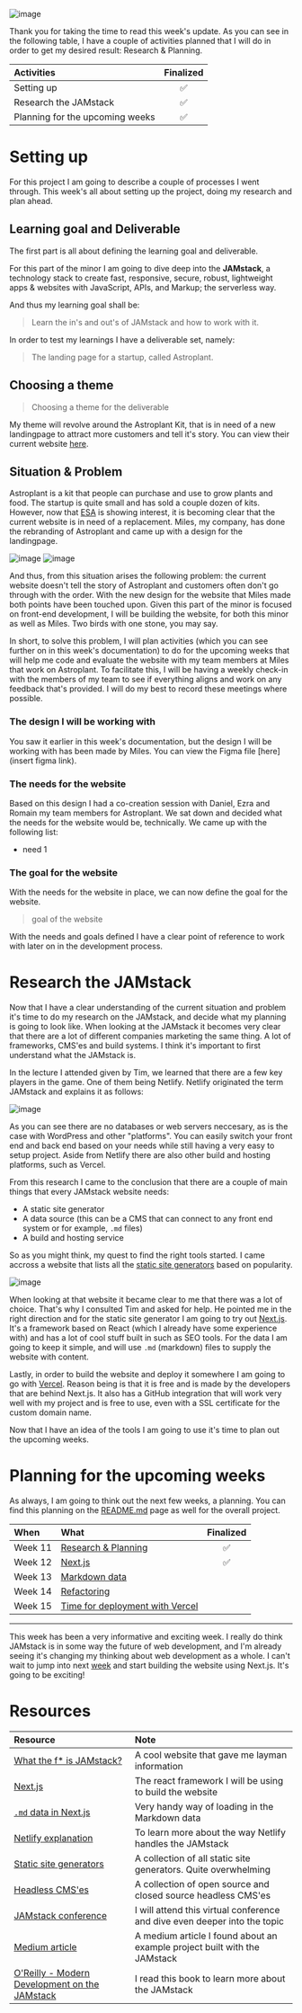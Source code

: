 ![image](https://raw.githubusercontent.com/Meet-Miles/astroplant/master/docs/images/week-11.png)

Thank you for taking the time to read this week's update. As you can see in the following table, I have a couple of activities planned that I will do in order to get my desired result: Research & Planning.

|Activities|Finalized|
|:---|:---:|
|Setting up|✅|
|Research the JAMstack|✅|
|Planning for the upcoming weeks|✅|

# Setting up

For this project I am going to describe a couple of processes I went through. This week's all about setting up the project, doing my research and plan ahead.

## Learning goal and Deliverable

The first part is all about defining the learning goal and deliverable.

For this part of the minor I am going to dive deep into the **JAMstack**, a technology stack to create fast, responsive, secure, robust, lightweight apps & websites with JavaScript, APIs, and Markup; the serverless way.

And thus my learning goal shall be:

> Learn the in's and out's of JAMstack and how to work with it.

In order to test my learnings I have a deliverable set, namely:

> The landing page for a startup, called Astroplant.

## Choosing a theme

> Choosing a theme for the deliverable

My theme will revolve around the Astroplant Kit, that is in need of a new landingpage to attract more customers and tell it's story. You can view their current website [here](astroplant.io).

## Situation & Problem

Astroplant is a kit that people can purchase and use to grow plants and food. The startup is quite small and has sold a couple dozen of kits. However, now that [ESA](https://www.esa.int/Science_Exploration/Human_and_Robotic_Exploration/AstroPlant_citizen_science_for_growing_plants_in_space) is showing interest, it is becoming clear that the current website is in need of a replacement. Miles, my company, has done the rebranding of Astroplant and came up with a design for the landingpage. 

![image](https://raw.githubusercontent.com/Meet-Miles/astroplant/master/docs/images/rebrand.png)
![image](https://raw.githubusercontent.com/Meet-Miles/astroplant/master/docs/images/landingpage-mockups.png)

And thus, from this situation arises the following problem: the current website doesn't tell the story of Astroplant and customers often don't go through with the order. With the new design for the website that Miles made both points have been touched upon. Given this part of the minor is focused on front-end development, I will be building the website, for both this minor as well as Miles. Two birds with one stone, you may say.

In short, to solve this problem, I will plan activities (which you can see further on in this week's documentation) to do for the upcoming weeks that will help me code and evaluate the website with my team members at Miles that work on Astroplant. To facilitate this, I will be having a weekly check-in with the members of my team to see if everything aligns and work on any feedback that's provided. I will do my best to record these meetings where possible.

### The design I will be working with

You saw it earlier in this week's documentation, but the design I will be working with has been made by Miles. You can view the Figma file [here](insert figma link).

### The needs for the website

Based on this design I had a co-creation session with Daniel, Ezra and Romain my team members for Astroplant. We sat down and decided what the needs for the website would be, technically. We came up with the following list:

* need 1

### The goal for the website

With the needs for the website in place, we can now define the goal for the website. 

> goal of the website

With the needs and goals defined I have a clear point of reference to work with later on in the development process.

# Research the JAMstack

Now that I have a clear understanding of the current situation and problem it's time to do my research on the JAMstack, and decide what my planning is going to look like. When looking at the JAMstack it becomes very clear that there are a lot of different companies marketing the same thing. A lot of frameworks, CMS'es and build systems. I think it's important to first understand what the JAMstack is.

In the lecture I attended given by Tim, we learned that there are a few key players in the game. One of them being Netlify. Netlify originated the term JAMstack and explains it as follows:

![image](https://raw.githubusercontent.com/Meet-Miles/astroplant/master/docs/images/jamstack.png)

As you can see there are no databases or web servers neccesary, as is the case with WordPress and other "platforms". You can easily switch your front end and back end based on your needs while still having a very easy to setup project. Aside from Netlify there are also other build and hosting platforms, such as Vercel.

From this research I came to the conclusion that there are a couple of main things that every JAMstack website needs:

* A static site generator
* A data source (this can be a CMS that can connect to any front end system or for example, `.md` files)
* A build and hosting service

So as you might think, my quest to find the right tools started. I came accross a website that lists all the [static site generators](https://www.staticgen.com) based on popularity.

![image](https://raw.githubusercontent.com/Meet-Miles/astroplant/master/docs/images/nextjs-markdown.png)

When looking at that website it became clear to me that there was a lot of choice. That's why I consulted Tim and asked for help. He pointed me in the right direction and for the static site generator I am going to try out [Next.js](https://nextjs.org/). It's a framework based on React (which I already have some experience with) and has a lot of cool stuff built in such as SEO tools. For the data I am going to keep it simple, and will use `.md` (markdown) files to supply the website with content.

Lastly, in order to build the website and deploy it somewhere I am going to go with [Vercel](https://vercel.com/). Reason being is that it is free and is made by the developers that are behind Next.js. It also has a GitHub integration that will work very well with my project and is free to use, even with a SSL certificate for the custom domain name.

Now that I have an idea of the tools I am going to use it's time to plan out the upcoming weeks.

# Planning for the upcoming weeks

As always, I am going to think out the next few weeks, a planning. You can find this planning on the [README.md](https://github.com/Meet-Miles/astroplant) page as well for the overall project.

|When|What|Finalized|
|:---|:---|:---:|
|Week 11|[Research & Planning](https://github.com/Meet-Miles/astroplant/blob/master/docs/week-11.md)|✅|
|Week 12|[Next.js](https://github.com/mwdossantos/Meet-Miles/astroplant/docs/week-12.md)|✅|
|Week 13|[Markdown data](https://github.com/Meet-Miles/astroplant/blob/master/docs/week-13.md)||
|Week 14|[Refactoring](https://github.com/Meet-Miles/astroplant/blob/master/docs/week-14.md)||
|Week 15|[Time for deployment with Vercel](https://github.com/Meet-Miles/astroplant/blob/master/docs/week-15.md)||

---

This week has been a very informative and exciting week. I really do think JAMstack is in some way the future of web development, and I'm already seeing it's changing my thinking about web development as a whole. I can't wait to jump into next [week](https://github.com/mwdossantos/Meet-Miles/astroplant/docs/week-12.md) and start building the website using Next.js. It's going to be exciting!

# Resources

|Resource|Note|
|:---|:---|
|[What the f* is JAMstack?](https://jamstack.wtf/)|A cool website that gave me layman information|
|[Next.js](https://nextjs.org/)|The react framework I will be using to build the website|
|[`.md` data in Next.js](https://nextjs.org/learn/basics/data-fetching/blog-data)|Very handy way of loading in the Markdown data|
|[Netlify explanation](https://www.netlify.com/jamstack/)|To learn more about the way Netlify handles the JAMstack|
|[Static site generators](https://www.staticgen.com)|A collection of all static site generators. Quite overwhelming|
|[Headless CMS'es](https://headlesscms.org)|A collection of open source and closed source headless CMS'es|
|[JAMstack conference](https://jamstackconf.com/)|I will attend this virtual conference and dive even deeper into the topic|
|[Medium article](https://medium.com/kongsberg-digital/jamstack-in-action-e9e13cd5a27)|A medium article I found about an example project built with the JAMstack|
|[O'Reilly - Modern Development on the JAMstack](https://github.com/mwdossantos/miles/blob/master/docs/oreilly-modern-web-development-on-the-jamstack.pdf)|I read this book to learn more about the JAMstack|

